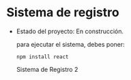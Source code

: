 <h1>Sistema de registro</h1>

- Estado del proyecto: En construcción.

  para ejecutar el sistema, debes poner:

  ```npm install react```

  Sistema de Registro 2
